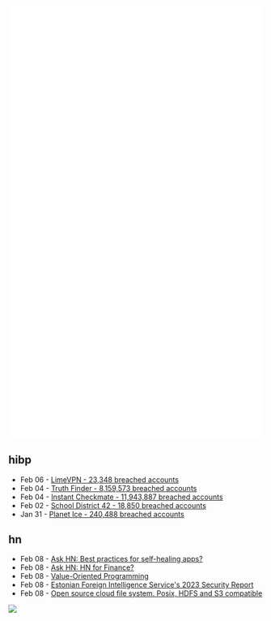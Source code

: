 ![Metrics](https://raw.githubusercontent.com/phixion/phixion/master/metrics.svg)

## hibp

<!--
for https://github.com/phixion/phixion/blob/main/.github/workflows/feeds.yml
-->
<!--START_SECTION:haveibeenpwnd-->
- Feb 06 - [LimeVPN - 23,348 breached accounts](https://haveibeenpwned.com/PwnedWebsites#LimeVPN)
- Feb 04 - [Truth Finder - 8,159,573 breached accounts](https://haveibeenpwned.com/PwnedWebsites#TruthFinder)
- Feb 04 - [Instant Checkmate - 11,943,887 breached accounts](https://haveibeenpwned.com/PwnedWebsites#InstantCheckmate)
- Feb 02 - [School District 42 - 18,850 breached accounts](https://haveibeenpwned.com/PwnedWebsites#SchoolDistrict42)
- Jan 31 - [Planet Ice - 240,488 breached accounts](https://haveibeenpwned.com/PwnedWebsites#PlanetIce)
<!--END_SECTION:haveibeenpwnd-->

## hn

<!--
for https://github.com/phixion/phixion/blob/main/.github/workflows/feeds.yml
-->
<!--START_SECTION:hn-->
- Feb 08 - [Ask HN: Best practices for self-healing apps?](https://news.ycombinator.com/item?id=34706624)
- Feb 08 - [Ask HN: HN for Finance?](https://news.ycombinator.com/item?id=34706550)
- Feb 08 - [Value-Oriented Programming](https://accu.org/journals/overload/31/173/teodorescu/)
- Feb 08 - [Estonian Foreign Intelligence Service's 2023 Security Report](https://raport.valisluureamet.ee/2023/en/)
- Feb 08 - [Open source cloud file system. Posix, HDFS and S3 compatible](https://juicefs.com/en/)
<!--END_SECTION:hn-->

<!--
for https://yhype.me
-->
![](https://hit.yhype.me/github/profile?user_id=13013670)
